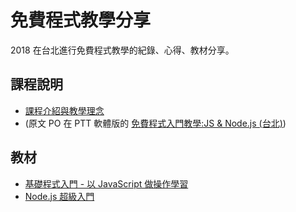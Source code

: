 # 免費程式教學分享

2018 在台北進行免費程式教學的紀錄、心得、教材分享。

## 課程說明

* [課程介紹與教學理念](./tutorial-intro.md)
* (原文 PO 在 PTT 軟體版的 [免費程式入門教學:JS & Node.js (台北)](https://www.ptt.cc/bbs/Soft_Job/M.1520693458.A.927.html))

## 教材

* [基礎程式入門 - 以 JavaScript 做操作學習](./js/js-materials.pdf)
* [Node.js 超級入門](./nodejs/nodejs-materials.pdf)

